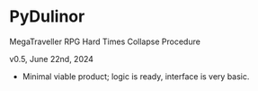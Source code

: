 # PyDulinor
MegaTraveller RPG Hard Times Collapse Procedure

v0.5, June 22nd, 2024
- Minimal viable product; logic is ready, interface is very basic.
